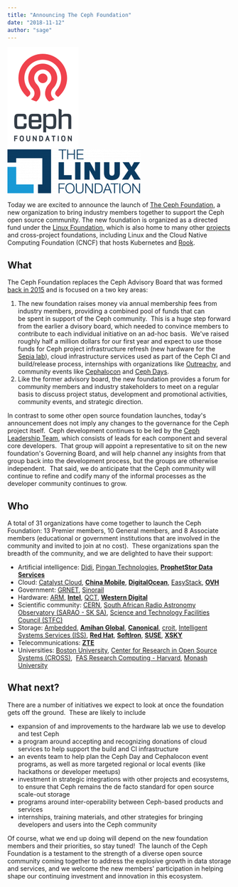 ```yaml
---
title: "Announcing The Ceph Foundation"
date: "2018-11-12"
author: "sage"
---
```


![Ceph Foundation logo](images/ceph-foundation-logo-vertical.png)             [![](images/LF_logo_NEW_Pantone-300x99.png)](https://linuxfoundation.org/)

Today we are excited to announce the launch of [The Ceph Foundation](https://ceph.com/foundation/), a new organization to bring industry members together to support the Ceph open source community. The new foundation is organized as a directed fund under the [Linux Foundation](https://www.linuxfoundation.org/), which is also home to many other [projects](https://www.linuxfoundation.org/projects/) and cross-project foundations, including Linux and the Cloud Native Computing Foundation (CNCF) that hosts Kubernetes and [Rook](https://rook.io).

## What

The Ceph Foundation replaces the Ceph Advisory Board that was formed [back in 2015](https://www.redhat.com/en/about/press-releases/ceph-community-forms-advisory-board-advance-software-defined-storage-innovation) and is focused on a two key areas:

1. The new foundation raises money via annual membership fees from industry members, providing a combined pool of funds that can be spent in support of the Ceph community.  This is a huge step forward from the earlier a dvisory board, which needed to convince members to contribute to each individual initiative on an ad-hoc basis.  We've raised roughly half a million dollars for our first year and expect to use those funds for Ceph project infrastructure refresh (new hardware for the [Sepia lab](https://wiki.sepia.ceph.com/doku.php)), cloud infrastructure services used as part of the Ceph CI and build/release process, internships with organizations like [Outreachy](https://outreachy.org/), and community events like [Cephalocon](https://ceph.com/cephalocon) and [Ceph Days](https://ceph.com/cephdays).
2. Like the former advisory board, the new foundation provides a forum for community members and industry stakeholders to meet on a regular basis to discuss project status, development and promotional activities, community events, and strategic direction.

In contrast to some other open source foundation launches, today's announcement does not imply any changes to the governance for the Ceph project itself.  Ceph development continues to be led by the [Ceph Leadership Team](http://docs.ceph.com/docs/master/governance/), which consists of leads for each component and several core developers.  That group will appoint a representative to sit on the new foundation's Governing Board, and will help channel any insights from that group back into the development process, but the groups are otherwise independent.  That said, we do anticipate that the Ceph community will continue to refine and codify many of the informal processes as the developer community continues to grow.

## Who

A total of 31 organizations have come together to launch the Ceph Foundation: 13 Premier members, 10 General members, and 8 Associate members (educational or government institutions that are involved in the community and invited to join at no cost).  These organizations span the breadth of the community, and we are delighted to have their support:

- Artificial intelligence: [Didi](https://www.didiglobal.com/), [Pingan Technologies](https://tech.pingan.com/en/), [**ProphetStor Data Services**](https://www.prophetstor.com/)
- Cloud: [Catalyst Cloud](https://catalystcloud.nz/), [**China Mobile**](https://www.chinamobileltd.com/en/global/home.php), [**DigitalOcean**](https://www.digitalocean.com/), [EasyStack](https://easystack.io/en/), [**OVH**](https://www.ovh.com/world/)
- Government: [GRNET](https://grnet.gr/), [Sinorail](http://www.sinorail.com/)
- Hardware: [ARM](https://www.arm.com/), [**Intel**](https://intel.com), [QCT](https://www.qct.io/), [**Western Digital**](https://www.wdc.com/)
- Scientific community: [CERN](https://home.cern/), [South African Radio Astronomy Observatory (SARAO - SK SA)](https://www.ska.ac.za/about/sarao/), [Science and Technology Facilities Council (STFC)](https://stfc.ukri.org/)
- Storage: [Ambedded](http://www.ambedded.com/), [**Amihan Global**](https://amihan.net/), [**Canonical**](https://www.canonical.com/), [croit](https://croit.io/), [Intelligent Systems Services (ISS)](http://iss-integration.com), [**Red Hat**](https://redhat.com/), [**SoftIron**](https://softiron.com/), [**SUSE**](https://www.suse.com/), [**XSKY**](https://www.xsky.com/en/)
- Telecommunications: [**ZTE**](https://www.zte.com.cn/global/)
- Universities: [Boston University](https://www.bu.edu/), [Center for Research in Open Source Systems (CROSS)](https://cross.ucsc.edu/),  [FAS Research Computing - Harvard](https://www.rc.fas.harvard.edu/), [Monash University](https://www.monash.edu/)

## What next?

There are a number of initiatives we expect to look at once the foundation gets off the ground.  These are likely to include

- expansion of and improvements to the hardware lab we use to develop and test Ceph
- a program around accepting and recognizing donations of cloud services to help support the build and CI infrastructure
- an events team to help plan the Ceph Day and Cephalocon event programs, as well as more targeted regional or local events (like hackathons or developer meetups)
- investment in strategic integrations with other projects and ecosystems, to ensure that Ceph remains the de facto standard for open source scale-out storage
- programs around inter-operability between Ceph-based products and services
- internships, training materials, and other strategies for bringing developers and users into the Ceph community

Of course, what we end up doing will depend on the new foundation members and their priorities, so stay tuned!  The launch of the Ceph Foundation is a testament to the strength of a diverse open source community coming together to address the explosive growth in data storage and services, and we welcome the new members' participation in helping shape our continuing investment and innovation in this ecosystem.
